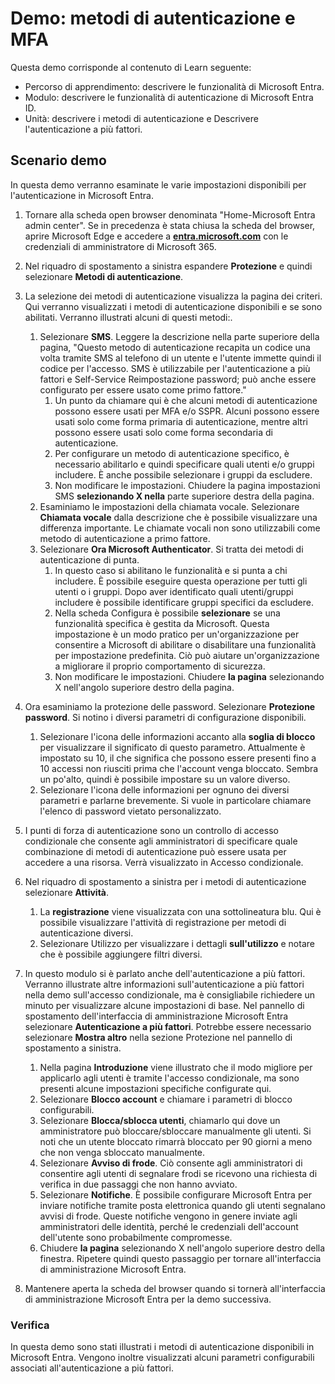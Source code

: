 <!---
---
Demo: Titolo: 'Esplora impostazioni utente Microsoft Entra ID' Percorso di apprendimento/Modulo/Unità: "Percorso di apprendimento: Descrivere le funzionalità di Microsoft Entra; Modulo 2: Descrivere le funzionalità di autenticazione di Microsoft Entra ID; Unità 3: Descrivere i metodi di autenticazione e l'unità 4: Descrivere l'autenticazione a più fattori
---
--->

# Demo: metodi di autenticazione e MFA

Questa demo corrisponde al contenuto di Learn seguente:

- Percorso di apprendimento: descrivere le funzionalità di Microsoft Entra.
- Modulo: descrivere le funzionalità di autenticazione di Microsoft Entra ID.
- Unità: descrivere i metodi di autenticazione e Descrivere l'autenticazione a più fattori.

## Scenario demo

In questa demo verranno esaminate le varie impostazioni disponibili per l'autenticazione in Microsoft Entra.

1. Tornare alla scheda open browser denominata "Home-Microsoft Entra admin center".  Se in precedenza è stata chiusa la scheda del browser, aprire Microsoft Edge e accedere a **[entra.microsoft.com](https://entra.microsoft.com)** con le credenziali di amministratore di Microsoft 365.

1. Nel riquadro di spostamento a sinistra espandere **Protezione** e quindi selezionare **Metodi di autenticazione**.

1. La selezione dei metodi di autenticazione visualizza la pagina dei criteri.  Qui verranno visualizzati i metodi di autenticazione disponibili e se sono abilitati.  Verranno illustrati alcuni di questi metodi:.  
    1. Selezionare **SMS**.  Leggere la descrizione nella parte superiore della pagina, "Questo metodo di autenticazione recapita un codice una volta tramite SMS al telefono di un utente e l'utente immette quindi il codice per l'accesso. SMS è utilizzabile per l'autenticazione a più fattori e Self-Service Reimpostazione password; può anche essere configurato per essere usato come primo fattore."
        1. Un punto da chiamare qui è che alcuni metodi di autenticazione possono essere usati per MFA e/o SSPR.  Alcuni possono essere usati solo come forma primaria di autenticazione, mentre altri possono essere usati solo come forma secondaria di autenticazione.
        1. Per configurare un metodo di autenticazione specifico, è necessario abilitarlo e quindi specificare quali utenti e/o gruppi includere.  È anche possibile selezionare i gruppi da escludere.
        1. Non modificare le impostazioni.  Chiudere la pagina impostazioni SMS **selezionando X nella** parte superiore destra della pagina.  
    1. Esaminiamo le impostazioni della chiamata vocale.  Selezionare **Chiamata vocale** dalla descrizione che è possibile visualizzare una differenza importante.  Le chiamate vocali non sono utilizzabili come metodo di autenticazione a primo fattore.
    1. Selezionare **Ora Microsoft Authenticator**.  Si tratta dei metodi di autenticazione di punta.  
        1. In questo caso si abilitano le funzionalità e si punta a chi includere.  È possibile eseguire questa operazione per tutti gli utenti o i gruppi. Dopo aver identificato quali utenti/gruppi includere è possibile identificare gruppi specifici da escludere.  
        1. Nella scheda Configura è possibile **selezionare** se una funzionalità specifica è gestita da Microsoft. Questa impostazione è un modo pratico per un'organizzazione per consentire a Microsoft di abilitare o disabilitare una funzionalità per impostazione predefinita. Ciò può aiutare un'organizzazione a migliorare il proprio comportamento di sicurezza.
        1. Non modificare le impostazioni. Chiudere **la pagina** selezionando X nell'angolo superiore destro della pagina.
 
1. Ora esaminiamo la protezione delle password. Selezionare **Protezione password**.  Si notino i diversi parametri di configurazione disponibili.  
    1. Selezionare l'icona delle informazioni accanto alla **soglia di blocco** per visualizzare il significato di questo parametro.  Attualmente è impostato su 10, il che significa che possono essere presenti fino a 10 accessi non riusciti prima che l'account venga bloccato.  Sembra un po'alto, quindi è possibile impostare su un valore diverso.
    1. Selezionare l'icona delle informazioni per ognuno dei diversi parametri e parlarne brevemente.  Si vuole in particolare chiamare l'elenco di password vietato personalizzato.

1. I punti di forza di autenticazione sono un controllo di accesso condizionale che consente agli amministratori di specificare quale combinazione di metodi di autenticazione può essere usata per accedere a una risorsa. Verrà visualizzato in Accesso condizionale.

1. Nel riquadro di spostamento a sinistra per i metodi di autenticazione selezionare **Attività**.
    1. La **registrazione** viene visualizzata con una sottolineatura blu.  Qui è possibile visualizzare l'attività di registrazione per metodi di autenticazione diversi.
    1. Selezionare Utilizzo per visualizzare i dettagli **sull'utilizzo** e notare che è possibile aggiungere filtri diversi.

1. In questo modulo si è parlato anche dell'autenticazione a più fattori. Verranno illustrate altre informazioni sull'autenticazione a più fattori nella demo sull'accesso condizionale, ma è consigliabile richiedere un minuto per visualizzare alcune impostazioni di base.  Nel pannello di spostamento dell'interfaccia di amministrazione Microsoft Entra selezionare **Autenticazione a più fattori**.  Potrebbe essere necessario selezionare **Mostra altro** nella sezione Protezione nel pannello di spostamento a sinistra.
    1. Nella pagina **Introduzione** viene illustrato che il modo migliore per applicarlo agli utenti è tramite l'accesso condizionale, ma sono presenti alcune impostazioni specifiche configurate qui.
    1. Selezionare **Blocco account** e chiamare i parametri di blocco configurabili.
    1. Selezionare **Blocca/sblocca utenti**, chiamarlo qui dove un amministratore può bloccare/sbloccare manualmente gli utenti.  Si noti che un utente bloccato rimarrà bloccato per 90 giorni a meno che non venga sbloccato manualmente.
    1. Selezionare **Avviso di frode**.  Ciò consente agli amministratori di consentire agli utenti di segnalare frodi se ricevono una richiesta di verifica in due passaggi che non hanno avviato.
    1. Selezionare **Notifiche**.  È possibile configurare Microsoft Entra per inviare notifiche tramite posta elettronica quando gli utenti segnalano avvisi di frode. Queste notifiche vengono in genere inviate agli amministratori delle identità, perché le credenziali dell'account dell'utente sono probabilmente compromesse.
    1. Chiudere **la pagina** selezionando X nell'angolo superiore destro della finestra.  Ripetere quindi questo passaggio per tornare all'interfaccia di amministrazione Microsoft Entra.

1. Mantenere aperta la scheda del browser quando si tornerà all'interfaccia di amministrazione Microsoft Entra per la demo successiva.

### Verifica

In questa demo sono stati illustrati i metodi di autenticazione disponibili in Microsoft Entra.  Vengono inoltre visualizzati alcuni parametri configurabili associati all'autenticazione a più fattori.
